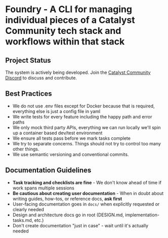 # Foundry - A CLI for managing individual pieces of a Catalyst Community tech stack and workflows within that stack

## Project Status

The system is actively being developed. Join the [Catalyst Community Discord](https://discord.gg/sfNb9xRjPn) to discuss and contribute.

## Best Practices

- We do not use .env files except for Docker because that is required, everything else is just a config file in yaml
- We write tests for every feature including the happy path and error paths
- We only mock third party APIs, everything we can run locally we'll spin up a container based dev/test environment
- We ensure all tests pass before we mark tasks complete
- We try to separate concerns. Things should not try to control too many other things.
- We use semantic versioning and conventional commits.

## Documentation Guidelines

- **Task tracking and checklists are fine** - We don't know ahead of time if work spans multiple sessions
- **Be cautious about creating user documentation** - When in doubt about writing guides, how-tos, or reference docs, **ask first**
- User-facing documentation goes in `docs/` when explicitly requested or clearly needed
- Design and architecture docs go in root (DESIGN.md, implementation-tasks.md, etc.)
- Don't create documentation "just in case" - wait until it's actually needed

